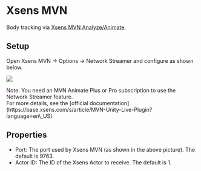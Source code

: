# Xsens MVN

Body tracking via [Xsens MVN Analyze/Animate](https://base.xsens.com/s/motion-capture-mvn-software?language=en\_US).

## Setup

Open Xsens MVN -> Options -> Network Streamer and configure as shown below.

![](</images/image(9)(1)(1).png>)

<div className="hint hint-warning">
Note: You need an MVN Animate Plus or Pro subscription to use the Network Streamer feature.
</div>

<div className="hint hint-info">
For more details, see the [official documentation](https://base.xsens.com/s/article/MVN-Unity-Live-Plugin?language=en\_US).
</div>

## Properties

* Port: The port used by Xsens MVN (as shown in the above picture). The default is 9763.
* Actor ID: The ID of the Xsens Actor to receive. The default is 1.
